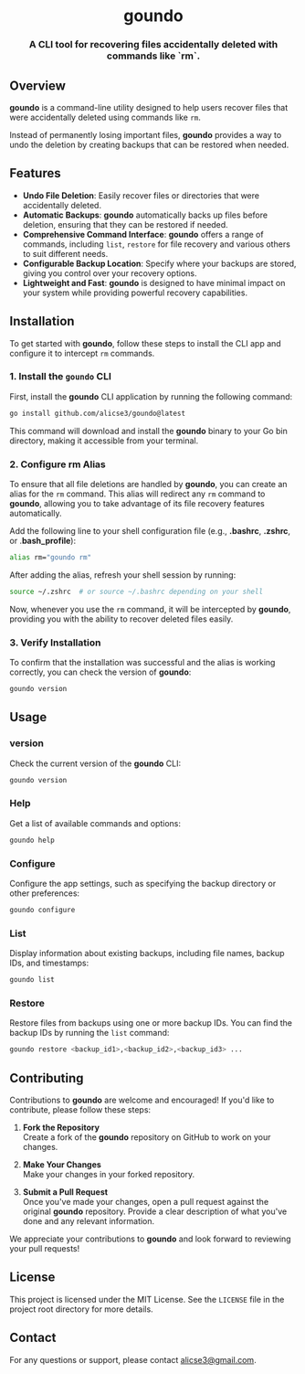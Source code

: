 <h1 align="center">goundo</h1>
<h3 align="center">A CLI tool for recovering files accidentally deleted with commands like `rm`.</h3>

## Overview

**goundo** is a command-line utility designed to help users recover files that were accidentally deleted using commands like `rm`.

Instead of permanently losing important files, **goundo** provides a way to undo the deletion by creating backups that can be restored when needed.

## Features

- **Undo File Deletion**: Easily recover files or directories that were accidentally deleted.
- **Automatic Backups**: **goundo** automatically backs up files before deletion, ensuring that they can be restored if needed.
- **Comprehensive Command Interface**: **goundo** offers a range of commands, including `list`, `restore` for file recovery and various others to suit different needs.
- **Configurable Backup Location**: Specify where your backups are stored, giving you control over your recovery options.
- **Lightweight and Fast**: **goundo** is designed to have minimal impact on your system while providing powerful recovery capabilities.

## Installation

To get started with **goundo**, follow these steps to install the CLI app and configure it to intercept `rm` commands.

### 1. Install the `goundo` CLI

First, install the **goundo** CLI application by running the following command:
```bash
go install github.com/alicse3/goundo@latest
```
This command will download and install the **goundo** binary to your Go bin directory, making it accessible from your terminal.

### 2. Configure rm Alias
To ensure that all file deletions are handled by **goundo**, you can create an alias for the `rm` command. This alias will redirect any `rm` command to **goundo**, allowing you to take advantage of its file recovery features automatically.

Add the following line to your shell configuration file (e.g., **.bashrc**, **.zshrc**, or .**bash_profile**):
```bash
alias rm="goundo rm"
```

After adding the alias, refresh your shell session by running:
```bash
source ~/.zshrc  # or source ~/.bashrc depending on your shell
```

Now, whenever you use the `rm` command, it will be intercepted by **goundo**, providing you with the ability to recover deleted files easily.

### 3. Verify Installation
To confirm that the installation was successful and the alias is working correctly, you can check the version of **goundo**:
```bash
goundo version
```

## Usage

### version
Check the current version of the **goundo** CLI:
```bash
goundo version
```

### Help
Get a list of available commands and options:
```bash
goundo help
```

### Configure
Configure the app settings, such as specifying the backup directory or other preferences:
```bash
goundo configure
```

### List
Display information about existing backups, including file names, backup IDs, and timestamps:
```bash
goundo list
```

### Restore
Restore files from backups using one or more backup IDs. You can find the backup IDs by running the `list` command:
```bash
goundo restore <backup_id1>,<backup_id2>,<backup_id3> ...
```

## Contributing

Contributions to **goundo** are welcome and encouraged! If you'd like to contribute, please follow these steps:

1. **Fork the Repository**  
   Create a fork of the **goundo** repository on GitHub to work on your changes.

2. **Make Your Changes**  
   Make your changes in your forked repository. 

3. **Submit a Pull Request**  
   Once you've made your changes, open a pull request against the original **goundo** repository. Provide a clear description of what you've done and any relevant information.

We appreciate your contributions to **goundo** and look forward to reviewing your pull requests!

## License
This project is licensed under the MIT License. See the `LICENSE` file in the project root directory for more details.

## Contact
For any questions or support, please contact alicse3@gmail.com.

